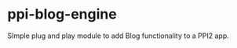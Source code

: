 ppi-blog-engine
===============

SImple plug and play module to add Blog functionality to a PPI2 app.